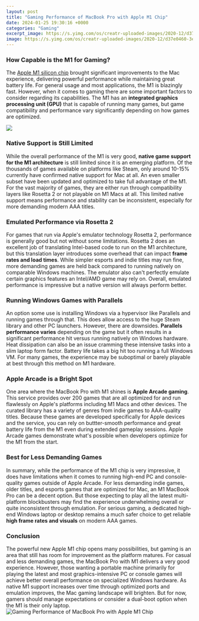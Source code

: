 ```yaml
---
layout: post
title: "Gaming Performance of MacBook Pro with Apple M1 Chip"
date: 2024-01-25 19:30:16 +0000
categories: "Gaming"
excerpt_image: https://s.yimg.com/os/creatr-uploaded-images/2020-12/d37e0460-3eeb-11eb-b7f9-449e864b9135
image: https://s.yimg.com/os/creatr-uploaded-images/2020-12/d37e0460-3eeb-11eb-b7f9-449e864b9135
---
```


### How Capable is the M1 for Gaming?  
The [Apple M1 silicon chip](https://store.fi.io.vn/collection/german-shepherd) brought significant improvements to the Mac experience, delivering powerful performance while maintaining great battery life. For general usage and most applications, the M1 is blazingly fast. However, when it comes to gaming there are some important factors to consider regarding its capabilities. The M1 has an **integrated graphics processing unit (GPU)** that is capable of running many games, but game compatibility and performance vary significantly depending on how games are optimized.

![](https://9to5mac.com/wp-content/uploads/sites/6/2020/11/Apple-M1-features-1.jpeg?quality=82&amp;strip=all)
### Native Support is Still Limited  
While the overall performance of the M1 is very good, **native game support for the M1 architecture** is still limited since it is an emerging platform. Of the thousands of games available on platforms like Steam, only around 10-15% currently have confirmed native support for Mac at all. An even smaller subset have been updated and optimized to take full advantage of the M1. For the vast majority of games, they are either run through compatibility layers like Rosetta 2 or not playable on M1 Macs at all. This limited native support means performance and stability can be inconsistent, especially for more demanding modern AAA titles.
### Emulated Performance via Rosetta 2  
For games that run via Apple's emulator technology Rosetta 2, performance is generally good but not without some limitations. Rosetta 2 does an excellent job of translating Intel-based code to run on the M1 architecture, but this translation layer introduces some overhead that can impact **frame rates and load times**. While simpler esports and indie titles may run fine, more demanding games are held back compared to running natively on comparable Windows machines. The emulator also can't perfectly emulate certain graphics features an Intel/AMD game may rely on. Overall, emulated performance is impressive but a native version will always perform better.
### Running Windows Games with Parallels  
An option some use is installing Windows via a hypervisor like Parallels and running games through that. This does allow access to the huge Steam library and other PC launchers. However, there are downsides. **Parallels performance varies** depending on the game but it often results in a significant performance hit versus running natively on Windows hardware. Heat dissipation can also be an issue cramming these intensive tasks into a slim laptop form factor. Battery life takes a big hit too running a full Windows VM. For many games, the experience may be suboptimal or barely playable at best through this method on M1 hardware.
### Apple Arcade is a Bright Spot  
One area where the MacBook Pro with M1 shines is **Apple Arcade gaming**. This service provides over 200 games that are all optimized for and run flawlessly on Apple's platforms including M1 Macs and other devices. The curated library has a variety of genres from indie games to AAA-quality titles. Because these games are developed specifically for Apple devices and the service, you can rely on buttter-smooth performance and great battery life from the M1 even during extended gameplay sessions. Apple Arcade games demonstrate what's possible when developers optimize for the M1 from the start.
### Best for Less Demanding Games  
In summary, while the performance of the M1 chip is very impressive, it does have limitations when it comes to running high-end PC and console-quality games outside of Apple Arcade. For less demanding indie games, older titles, and esports games that are optimized for Mac, an M1 MacBook Pro can be a decent option. But those expecting to play all the latest multi-platform blockbusters may find the experience underwhelming overall or quite inconsistent through emulation. For serious gaming, a dedicated high-end Windows laptop or desktop remains a much safer choice to get reliable **high frame rates and visuals** on modern AAA games.
### Conclusion
The powerful new Apple M1 chip opens many possibilities, but gaming is an area that still has room for improvement as the platform matures. For casual and less demanding games, the MacBook Pro with M1 delivers a very good experience. However, those wanting a portable machine primarily for playing the latest and most graphics-intensive PC or console games will achieve better overall performance on specialized Windows hardware. As native M1 support increases over time through optimized ports and emulation improves, the Mac gaming landscape will brighten. But for now, gamers should manage expectations or consider a dual-boot option when the M1 is their only laptop.
![Gaming Performance of MacBook Pro with Apple M1 Chip](https://s.yimg.com/os/creatr-uploaded-images/2020-12/d37e0460-3eeb-11eb-b7f9-449e864b9135)
